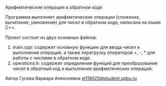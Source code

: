 Арифметические операции в обратном коде

Программа выполняет арифметические операции (сложение, вычитание, умножение) для чисел в обратном коде, написана на языке C++.

Проект состоит из двух основных файлов:
1. main.cpp: содержит основную функцию для ввода чисел и выполнения операций, а также перегрузку операторов +, -, * для работы с числами в обратном коде.
2. operations.h: содержит определения функций для преобразования чисел в обратный код и выполнения арифметических операций. 

Автор
Гусева Варвара Алексеевна 
st119025@student.spbu.ru